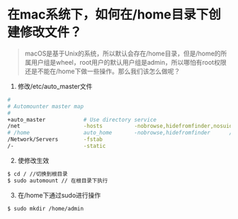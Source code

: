 # 在mac系统下，如何在/home目录下创建修改文件？

> macOS是基于Unix的系统，所以默认会存在/home目录，但是/home的所属用户组是wheel，root用户的默认用户组是admin，所以哪怕有root权限还是不能在/home下做一些操作。那么我们该怎么做呢？
1. 修改/etc/auto_master文件

```bash
#
# Automounter master map
#
+auto_master            # Use directory service
/net                    -hosts          -nobrowse,hidefromfinder,nosuid
# /home                 auto_home       -nobrowse,hidefromfinder      //将该行注释掉
/Network/Servers        -fstab
/-                      -static
```

2. 使修改生效

```bash
$ cd / //切换到根目录
$ sudo automount // 在根目录下执行
```

3. 在/home下通过sudo进行操作

```bash
$ sudo mkdir /home/admin
```

